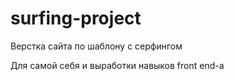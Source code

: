 # surfing-project
Верстка сайта по шаблону с серфингом

Для самой себя и выработки навыков front end-а
